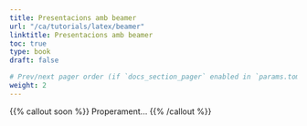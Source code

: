 ```yaml
---
title: Presentacions amb beamer
url: "/ca/tutorials/latex/beamer"
linktitle: Presentacions amb beamer
toc: true
type: book
draft: false

# Prev/next pager order (if `docs_section_pager` enabled in `params.toml`)
weight: 2
---
```


{{% callout soon %}}
Properament...
{{% /callout %}}